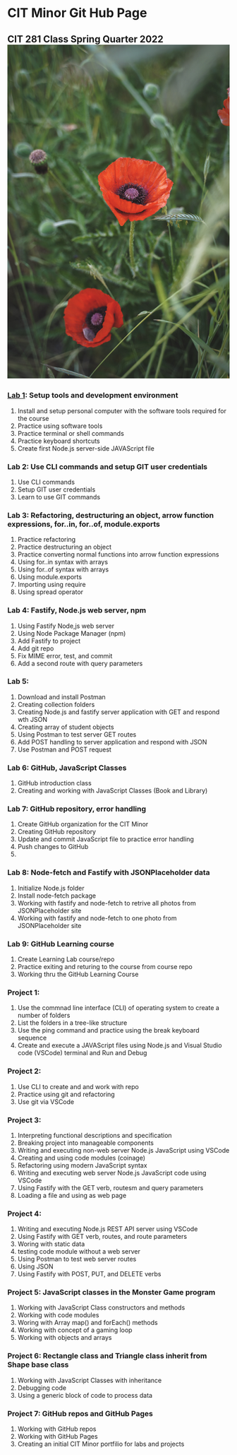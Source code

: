 # CIT Minor Git Hub Page
## CIT 281 Class Spring Quarter 2022 ![flower image](flower2.jpg)

### [Lab 1](https://to-cit-casperting.github.io/cit281-lab1/): Setup tools and development environment

  1. Install and setup personal computer with the software tools required for the course
  2. Practice using software tools
  3. Practice terminal or shell commands
  4. Practice keyboard shortcuts
  5. Create first Node.js server-side JAVAScript file
  
### Lab 2: Use CLI commands and setup GIT user credentials
  1. Use CLI commands 
  2. Setup GIT user credentials
  3. Learn to use GIT commands
  
### Lab 3: Refactoring, destructuring an object, arrow function expressions, for..in, for..of, module.exports
  1. Practice refactoring
  2. Practice destructuring an object
  3. Practice converting normal functions into arrow function expressions
  4. Using for..in syntax with arrays
  5. Using for..of syntax with arrays
  6. Using module.exports
  7. Importing using require
  8. Using spread operator

### Lab 4: Fastify, Node.js web server, npm
  1. Using Fastify Node,js web server 
  2. Using Node Package Manager (npm)
  3. Add Fastify to project 
  4. Add git repo
  5. Fix MIME error, test, and commit
  6. Add a second route with query parameters

### Lab 5: 
  1. Download and install Postman 
  2. Creating collection folders
  3. Creating Node.js and fastify server application with GET and respond wth JSON
  4. Creating array of student objects
  5. Using Postman to test server GET routes
  6. Add POST handling to server application and respond with JSON
  7. Use Postman and POST request
  
### Lab 6: GitHub, JavaScript Classes
  1. GitHub introduction class 
  2. Creating and working with JavaScript Classes (Book and Library)

### Lab 7: GitHub repository, error handling 
  1. Create GitHub organization for the CIT Minor 
  2. Creating  GitHub repository
  3. Update and commit JavaScript file to practice error handling
  4. Push changes to GitHub
  5.
### Lab 8: Node-fetch and Fastify with JSONPlaceholder data 
  1. Initialize Node.js folder 
  2. Install node-fetch package
  3. Working with fastify and node-fetch to retrive all photos from JSONPlaceholder site
  4. Working with fastify and node-fetch to one photo from JSONPlaceholder site
 
### Lab 9: GitHub Learning course 
  1. Create Learning Lab course/repo  
  2. Practice exiting and returing to the course from course repo
  3. Working thru the GitHub Learning Course

### Project 1:
  1. Use the commnad line interface (CLI) of operating system to create a number of folders
  2. List the folders in a tree-like structure
  3. Use the ping command and practice using the break keyboard sequence
  4. Create and execute a JAVAScript files using Node.js and Visual Studio code (VSCode) terminal and Run and Debug
  
### Project 2:
  1. Use CLI to create and and work with repo
  2. Practice using git and refactoring
  3. Use git via VSCode
  
### Project 3:
  1. Interpreting functional descriptions and specification
  2. Breaking project into manageable components
  3. Writing and executing non-web server Node.js JavaScript using VSCode
  4. Creating and using code modules (coinage)
  5. Refactoring using modern JavaScript syntax
  6. Writing and executing web server Node.js JavaScript code using VSCode
  7. Using Fastify with the GET verb, routesm and query parameters
  8. Loading a file and using as web page
  
### Project 4:
  1. Writing and executing Node.js REST API server using VSCode
  2. Using Fastify with GET verb, routes, and route parameters
  3. Woring with static data
  4. testing code module without a web server
  5. Using Postman to test web server routes
  6. Using JSON
  7. Using Fastify with POST, PUT, and DELETE verbs
  
### Project 5: JavaScript classes in the Monster Game program
  1. Working with JavaScript Class constructors and methods
  2. Working with code modules
  3. Woring with Array map() and forEach() methods
  4. Working with concept of a gaming loop
  5. Working with objects and arrays

### Project 6: Rectangle class and Triangle class inherit from Shape base class
  1. Working with JavaScript Classes with inheritance
  2. Debugging code
  3. Using a generic block of code to process data

### Project 7: GitHub repos and GitHub Pages
  1. Working with GitHub repos
  2. Working with GitHub Pages
  3. Creating an initial CIT Minor portfilio for labs and projects


